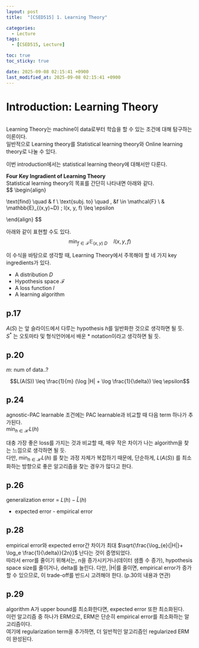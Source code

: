 ```yaml
---
layout: post
title:  "[CSED515] 1. Learning Theory"

categories:
  - Lecture
tags:
  - [CSED515, Lecture]

toc: true
toc_sticky: true

date: 2025-09-08 02:15:41 +0900
last_modified_at: 2025-09-08 02:15:41 +0900
---
```


# Introduction: Learning Theory  

```text

```

Learning Theory는 machine이 data로부터 학습을 할 수 있는 조건에 대해 탐구하는 이론이다.  
일반적으로 Learning theory를 Statistical learning theory와 Online learning theory로 나눌 수 있다.  

이번 introduction에서는 statistical learning theory에 대해서만 다룬다.  

**Four Key Ingradient of Learning Theory**  
Statistical learning theory의 목표를 간단히 나타내면 아래와 같다.  
$$
\begin{align}

\text{find} \quad & f \\
\text{subj. to} \quad \, &f \in \mathcal{F} \\
& \mathbb{E}_{(x,y)~D} \; l(x, y, f) \leq \epsilon

\end{align}
$$

아래와 같이 표현할 수도 있다.
$$
\min_{f \in \mathcal{F}} \mathbb{E}_{(x,y)~D} \quad l(x, y, f)
$$

이 수식을 바탕으로 생각할 때, Learning Theory에서 주목해야 할 네 가지 key ingredients가 있다.  

- A distribution $D$  
- Hypothesis space $\mathcal{F}$  
- A loss function $l$  
- A learning algorithm  










































## p.17   

$A(S)$ 는 앞 슬라이드에서 다루는 hypothesis $h$를 일반화한 것으로 생각하면 될 듯.  
$S^{*}$ 는 오토마타 및 형식언어에서 배운 * notation이라고 생각하면 될 듯.  

## p.20  

$m$: num of data..?  

$$L(A(S)) \leq \frac{1}{m} (\log |H| + \log \frac{1}{\delta}) \leq \epsilon$$

## p.24  
agnostic-PAC learnable 조건에는 PAC learnable과 비교할 때 다음 term 하나가 추가된다.  
$\min_{h \in \mathcal{H}} L(h)$  

대충 가장 좋은 loss를 가지는 것과 비교할 때, 매우 작은 차이가 나는 algorithm을 찾는 느낌으로 생각하면 될 듯.  
다만, $\min_{h \in \mathcal{H}} L(h)$ 를 찾는 과정 자체가 복잡하기 때문에, 단순하게, $L(A(S))$ 를 최소화하는 방향으로 좋은 알고리즘을 찾는 경우가 많다고 한다.  

## p.26  

generalization error = $L(h) - \hat{L}(h)$  
- expected error - empirical error  

## p.28  

empirical error와 expected error간 차이가 최대 $\sqrt{\frac{\log_{e}{|H|}+ \log_e \frac{1}{\delta}}{2n}}$ 난다는 것이 증명되었다.  
따라서 error를 줄이기 위해서는, n을 증가시키거나(데이터 샘플 수 증가), hypothesis space size를 줄이거나, delta를 늘린다. 다만, |H|를 줄이면, empirical error가 증가할 수 있으므로, 이 trade-off를 반드시 고려해야 한다. (p.30의 내용과 연관)  

## p.29  
algorithm A가 upper bound를 최소화한다면, expected error 또한 최소화된다.  
이런 알고리즘 중 하나가 ERM으로, ERM은 단순히 empirical error를 최소화하는 알고리즘이다.  
여기에 regularization term을 추가하면, 더 일반적인 알고리즘인 regularized ERM이 완성된다.  
